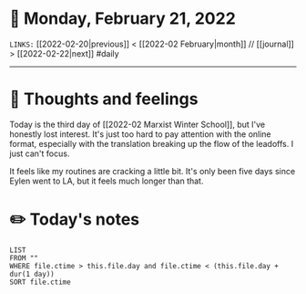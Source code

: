 # 📅 Monday, February 21, 2022
`LINKS:` [[2022-02-20|previous]] < [[2022-02 February|month]] // [[journal]] > [[2022-02-22|next]] 
#daily

---
# 💭 Thoughts and feelings
Today is the third day of [[2022-02 Marxist Winter School]], but I've honestly lost interest. It's just too hard to pay attention with the online format, especially with the translation breaking up the flow of the leadoffs. I just can't focus. 

It feels like my routines are cracking a little bit. It's only been five days since Eylen went to LA, but it feels much longer than that. 

# ✏️ Today's notes
```dataview
LIST 
FROM ""
WHERE file.ctime > this.file.day and file.ctime < (this.file.day + dur(1 day))
SORT file.ctime
```
